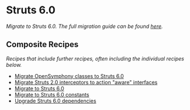 # Struts 6.0

_Migrate to Struts 6.0. The full migration guide can be found [here](https://cwiki.apache.org/confluence/display/WW/Struts+2.5+to+6.0.0+migration#Struts2.5to6.0.0migration-Staticmethodsaccess)._

## Composite Recipes

_Recipes that include further recipes, often including the individual recipes below._

* [Migrate OpenSymphony classes to Struts 6.0](./migrateopensymphonyclasses.md)
* [Migrate Struts 2.0 interceptors to action "aware" interfaces](./migrateawareinterfaces.md)
* [Migrate to Struts 6.0](./migratestruts6.md)
* [Migrate to Struts 6.0 constants](./migratestruts6constants.md)
* [Upgrade Struts 6.0 dependencies](./upgradestruts6dependencies.md)


